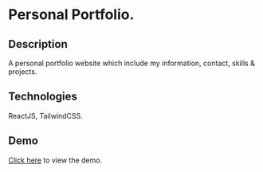 # Personal Portfolio.


## Description

A personal portfolio website which include my information, contact, skills & projects.

## Technologies
ReactJS, TailwindCSS.

## Demo

[Click here](https://portfolio-anhkhoitran.netlify.app/) to view the demo.